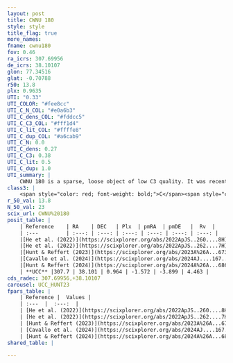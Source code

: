 ```yaml
---
layout: post
title: CWNU 180
style: style
title_flag: true
more_names: 
fname: cwnu180
fov: 0.46
ra_icrs: 307.69956
de_icrs: 38.10107
glon: 77.34516
glat: -0.70788
r50: 13.8
plx: 0.9635
UTI: "0.33"
UTI_COLOR: "#fee8cc"
UTI_C_N_COL: "#e0a6b3"
UTI_C_dens_COL: "#fddcc5"
UTI_C_C3_COL: "#fff1d4"
UTI_C_lit_COL: "#ffffe8"
UTI_C_dup_COL: "#a6cab9"
UTI_C_N: 0.0
UTI_C_dens: 0.27
UTI_C_C3: 0.38
UTI_C_lit: 0.5
UTI_C_dup: 1.0
UTI_summary: |
    CWNU 180 is a sparse, loose object of low C3 quality. It was recently reported but it is moderately studied in the literature.<br><br><span style="color: #99180f; font-weight: bold;">Warning: </span>contains less than 25 stars with <i>P>0.5</i> estimated.
class3: |
    <span style="color: red; font-weight: bold;">C</span><span style="color: #FFC300; font-weight: bold;">B</span>
r_50_val: 13.8
N_50_val: 23
scix_url: CWNU%20180
posit_table: |
    | Reference    | RA    | DEC   | Plx  | pmRA  | pmDE   |  Rv  |
    | :---         | :---: | :---: | :---: | :---: | :---: | :---: |
    |[He et al. (2022)](https://scixplorer.org/abs/2022ApJS..260....8H) | 307.901 | 37.839 | 0.96 | -1.6 | -3.98 | -- |
    |[He et al. (2022)](https://scixplorer.org/abs/2022ApJS..262....7H) | 307.78 | 38.367 | 0.971 | -1.572 | -3.885 | -- |
    |[Hunt & Reffert (2023)](https://scixplorer.org/abs/2023A%26A...673A.114H) | 307.555 | 38.173 | 0.932 | -1.599 | -3.908 | -5.817 |
    |[Cavallo et al. (2024)](https://scixplorer.org/abs/2024AJ....167...12C) | 307.686 | 38.104 | 0.943 | -- | -- | -- |
    |[Hunt & Reffert (2024)](https://scixplorer.org/abs/2024A%26A...686A..42H) | 307.555 | 38.173 | 0.932 | -1.599 | -3.908 | -5.817 |
    | **UCC** |307.7 | 38.101 | 0.964 | -1.572 | -3.899 | 4.463 | 
cds_radec: 307.69956,+38.10107
carousel: UCC_HUNT23
fpars_table: |
    | Reference |  Values |
    | :---  |  :---:  |
    | [He et al. (2022)](https://scixplorer.org/abs/2022ApJS..260....8H) | `AG=0.2, m-M=10.2, logAge=6.3, Z=0.002` |
    | [He et al. (2022)](https://scixplorer.org/abs/2022ApJS..262....7H) | `A0=1.95, logAge=7.5` |
    | [Hunt & Reffert (2023)](https://scixplorer.org/abs/2023A%26A...673A.114H) | `AV50=1.636, diffAV50=2.311, MOD50=10.006, logAge50=7.379` |
    | [Cavallo et al. (2024)](https://scixplorer.org/abs/2024AJ....167...12C) | `AV50=2.06, dMod50=10.23, logAge50=7.44, [Fe/H]50=0.01` |
    | [Hunt & Reffert (2024)](https://scixplorer.org/abs/2024A%26A...686A..42H) | `MassJ=109.200` |
shared_table: |
    
---
```

